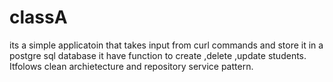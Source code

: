 # classA
its a simple applicatoin that takes input from curl commands and store it in a postgre sql database it have function to create ,delete ,update students.
Itfolows clean archietecture and repository service pattern.
